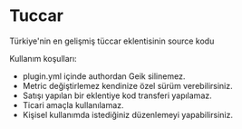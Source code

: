 # Tuccar

Türkiye'nin en gelişmiş tüccar eklentisinin source kodu

Kullanım koşulları:
* plugin.yml içinde authordan Geik silinemez.
* Metric değiştirlemez kendinize özel sürüm verebilirsiniz.
* Satışı yapılan bir eklentiye kod transferi yapılamaz.
* Ticari amaçla kullanılamaz.
* Kişisel kullanımda istediğiniz düzenlemeyi yapabilirsiniz.
